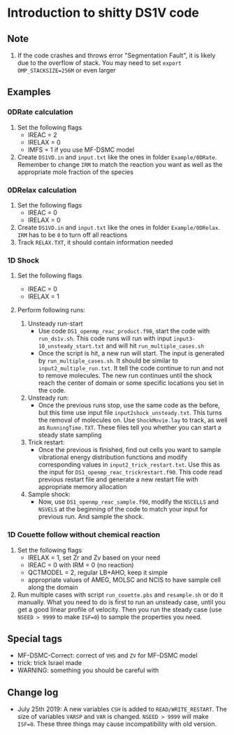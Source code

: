 # Introduction to shitty DS1V code

## Note
1. If the code crashes and throws error "Segmentation Fault", it is likely due to the overflow of stack. You may need to set `export OMP_STACKSIZE=256M` or even larger


## Examples
### 0DRate calculation

1. Set the following flags
    - IREAC = 2
    - IRELAX = 0
    - IMFS = 1 if you use MF-DSMC model
2. Create `DS1VD.in` and `input.txt` like the ones in folder `Example/0DRate`. Remember to change `IRM` to match the reaction you want as well as the appropriate mole fraction of the species

### 0DRelax calculation
1. Set the following flags
    - IREAC = 0
    - IRELAX = 0
2. Create `DS1VD.in` and `input.txt` like the ones in folder `Example/0DRelax`. `IRM` has to be `0` to turn off all reactions
3. Track `RELAX.TXT`, it should contain information needed


### 1D Shock
1. Set the following flags
    - IREAC = 0
    - IRELAX = 1

2. Perform following runs:
    1. Unsteady run-start
        - Use code `DS1_openmp_reac_product.f90`, start the code with `run_ds1v.sh`. This code runs will run with input `input3-10_unsteady_start.txt` and will hit `run_multiple_cases.sh`
        - Once the script is hit, a new run will start. The input is generated by `run_multiple_cases.sh`. It should be similar to `input2_multiple_run.txt`. It tell the code continue to run and not to remove molecules. The new run continues until the shock reach the center of domain or some specific locations you set in the code.
    2. Unsteady run:
        - Once the previous runs stop, use the same code as the before, but this time use input file `input2shock_unsteady.txt`. This turns the removal of molecules on. Use `ShockMovie.lay` to track, as well as `RunningTime.TXT`. These files tell you whether you can start a steady state sampling
    3. Trick restart:
        - Once the previous is finished, find out cells you want to sample vibrational energy distribution functions and modify corresponding values in `input2_trick_restart.txt`. Use this as the input for `DS1_openmp_reac_trickrestart.f90`. This code read  previous restart file and generate a new restart file with appropriate memory allocation
    4. Sample shock:
        - Now, use `DS1_openmp_reac_sample.f90`, modify the `NSCELLS` and `NSVELS` at the beginning of the code to match your input for previous run. And sample the shock.

### 1D Couette follow without chemical reaction
1. Set the following flags
    - IRELAX = 1, set Zr and Zv based on your need
    - IREAC = 0 with IRM = 0 (no reaction)
    - QCTMODEL = 2, regular LB+AHO, keep it simple
    - appropriate values of AMEG, MOLSC and NCIS to have sample cell along the domain
2. Run multiple cases with script `run_couette.pbs` and `resample.sh` or do it manually. What you need to do is first to run an unsteady case, until you get a good linear profile of velocity. Then you run the steady case (use `NSEED > 9999` to make `ISF=0`) to sample the properties you need.

## Special tags
- MF-DSMC-Correct: correct of `VHS` and `ZV` for MF-DSMC model
- trick: trick Israel made
- WARNING: something you should be careful with

## Change log

- July 25th 2019: A new variables `CSH` is added to `READ/WRITE_RESTART`. The size of variables `VARSP` and `VAR` is changed. `NSEED > 9999` will make `ISF=0`. These three things may cause incompatibility with old version.